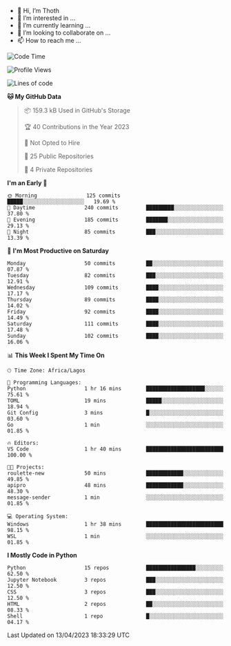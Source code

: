 <!---
thoth2357/thoth2357 is a ✨ special ✨ repository because its `README.md` (this file) appears on your GitHub profile.
You can click the Preview link to take a look at your changes.
--->

- 👋 Hi, I’m Thoth
- 👀 I’m interested in ...
- 🌱 I’m currently learning ...
- 💞️ I’m looking to collaborate on ...
- 📫 How to reach me ...




<!--START_SECTION:waka-->
![Code Time](http://img.shields.io/badge/Code%20Time-2%2C016%20hrs%2013%20mins-blue)

![Profile Views](http://img.shields.io/badge/Profile%20Views-67-blue)

![Lines of code](https://img.shields.io/badge/From%20Hello%20World%20I%27ve%20Written-25.9%20million%20lines%20of%20code-blue)

**🐱 My GitHub Data** 

> 📦 159.3 kB Used in GitHub's Storage 
 > 
> 🏆 40 Contributions in the Year 2023
 > 
> 🚫 Not Opted to Hire
 > 
> 📜 25 Public Repositories 
 > 
> 🔑 4 Private Repositories 
 > 
**I'm an Early 🐤** 

```text
🌞 Morning                125 commits         █████░░░░░░░░░░░░░░░░░░░░   19.69 % 
🌆 Daytime                240 commits         █████████░░░░░░░░░░░░░░░░   37.80 % 
🌃 Evening                185 commits         ███████░░░░░░░░░░░░░░░░░░   29.13 % 
🌙 Night                  85 commits          ███░░░░░░░░░░░░░░░░░░░░░░   13.39 % 
```
📅 **I'm Most Productive on Saturday** 

```text
Monday                   50 commits          ██░░░░░░░░░░░░░░░░░░░░░░░   07.87 % 
Tuesday                  82 commits          ███░░░░░░░░░░░░░░░░░░░░░░   12.91 % 
Wednesday                109 commits         ████░░░░░░░░░░░░░░░░░░░░░   17.17 % 
Thursday                 89 commits          ████░░░░░░░░░░░░░░░░░░░░░   14.02 % 
Friday                   92 commits          ████░░░░░░░░░░░░░░░░░░░░░   14.49 % 
Saturday                 111 commits         ████░░░░░░░░░░░░░░░░░░░░░   17.48 % 
Sunday                   102 commits         ████░░░░░░░░░░░░░░░░░░░░░   16.06 % 
```


📊 **This Week I Spent My Time On** 

```text
🕑︎ Time Zone: Africa/Lagos

💬 Programming Languages: 
Python                   1 hr 16 mins        ███████████████████░░░░░░   75.61 % 
TOML                     19 mins             █████░░░░░░░░░░░░░░░░░░░░   18.94 % 
Git Config               3 mins              █░░░░░░░░░░░░░░░░░░░░░░░░   03.60 % 
Go                       1 min               ░░░░░░░░░░░░░░░░░░░░░░░░░   01.85 % 

🔥 Editors: 
VS Code                  1 hr 40 mins        █████████████████████████   100.00 % 

🐱‍💻 Projects: 
roulette-new             50 mins             ████████████░░░░░░░░░░░░░   49.85 % 
apipro                   48 mins             ████████████░░░░░░░░░░░░░   48.30 % 
message-sender           1 min               ░░░░░░░░░░░░░░░░░░░░░░░░░   01.85 % 

💻 Operating System: 
Windows                  1 hr 38 mins        █████████████████████████   98.15 % 
WSL                      1 min               ░░░░░░░░░░░░░░░░░░░░░░░░░   01.85 % 
```

**I Mostly Code in Python** 

```text
Python                   15 repos            ████████████████░░░░░░░░░   62.50 % 
Jupyter Notebook         3 repos             ███░░░░░░░░░░░░░░░░░░░░░░   12.50 % 
CSS                      3 repos             ███░░░░░░░░░░░░░░░░░░░░░░   12.50 % 
HTML                     2 repos             ██░░░░░░░░░░░░░░░░░░░░░░░   08.33 % 
Shell                    1 repo              █░░░░░░░░░░░░░░░░░░░░░░░░   04.17 % 
```




 Last Updated on 13/04/2023 18:33:29 UTC
<!--END_SECTION:waka-->
<!--![](http://github-profile-summary-cards.vercel.app/api/cards/profile-details?username=thoth2357&theme=2077)

![](http://github-profile-summary-cards.vercel.app/api/cards/stats?username=thoth2357&theme=2077)![](http://github-profile-summary-cards.vercel.app/api/cards/productive-time?username=thoth2357&theme=2077&utcOffset=8) -->
